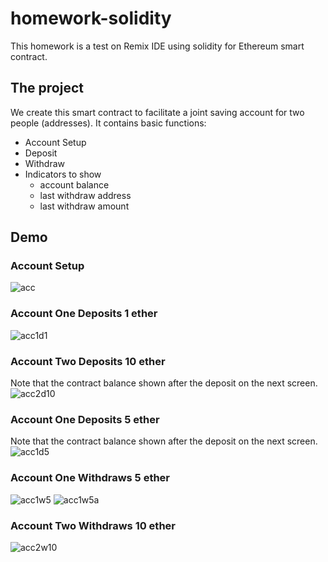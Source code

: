 # homework-solidity

This homework is a test on Remix IDE using solidity for Ethereum smart contract. 

## The project

We create this smart contract to facilitate a joint saving account for two people (addresses). It contains basic functions:

* Account Setup 
* Deposit 
* Withdraw 
* Indicators to show 
    * account balance 
    * last withdraw address
    * last withdraw amount

## Demo

### Account Setup
![acc](Execution_Results/set_accounts.png)

### Account One Deposits 1 ether
![acc1d1](Execution_Results/acc1_dep1eth_as_wei.png)

### Account Two Deposits 10 ether
Note that the contract balance shown after the deposit on the next screen.
![acc2d10](Execution_Results/acc2_dep10eth_as_wei.png)

### Account One Deposits 5 ether
Note that the contract balance shown after the deposit on the next screen.
![acc1d5](Execution_Results/acc1_dep5eth.png)

### Account One Withdraws 5 ether
![acc1w5](Execution_Results/acc1_withdraw5eth.png)
![acc1w5a](Execution_Results/acc1_withdraw5eth_after.png)

### Account Two Withdraws 10 ether
![acc2w10](Execution_Results/acc2_withdraw10eth.png)

